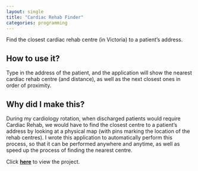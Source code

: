```yaml
---
layout: single
title: "Cardiac Rehab Finder"
categories: programming
---
```


Find the closest cardiac rehab centre (in Victoria) to a patient’s address.

## How to use it?

Type in the address of the patient, and the application will show the nearest cardiac rehab centre (and distance), as well as the next closest ones in order of proximity.

## Why did I make this?

During my cardiology rotation, when discharged patients would require Cardiac Rehab, we would have to find the closest centre to a patient’s address by looking at a physical map (with pins marking the location of the rehab centres). I wrote this application to automatically perform this process, so that it can be performed anywhere and anytime, as well as speed up the process of finding the nearest centre.

Click **[here](/cardiacrehab/)** to view the project.